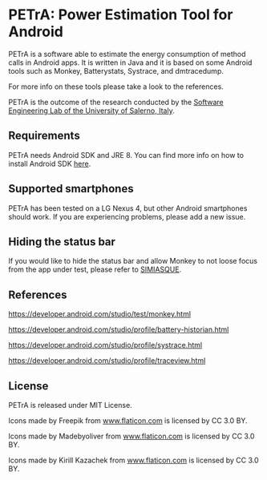 # PETrA: Power Estimation Tool for Android

PETrA is a software able to estimate the energy consumption of method calls in Android apps.
It is written in Java and it is based on some Android tools such as Monkey, Batterystats, Systrace, and dmtracedump.

For more info on these tools please take a look to the references.

PETrA is the outcome of the research conducted by the [Software Engineering Lab of the University of Salerno, Italy](http://www.sesa.unisa.it).

## Requirements

PETrA needs Android SDK and JRE 8. You can find more info on how to install Android SDK [here](https://spring.io/guides/gs/android/).

## Supported smartphones

PETrA has been tested on a LG Nexus 4, but other Android smartphones should work. If you are experiencing problems, please add a new issue.

## Hiding the status bar

If you would like to hide the status bar and allow Monkey to not loose focus from the app under test, please refer to [SIMIASQUE](https://github.com/Orange-OpenSource/simiasque).

## References

https://developer.android.com/studio/test/monkey.html

https://developer.android.com/studio/profile/battery-historian.html

https://developer.android.com/studio/profile/systrace.html

https://developer.android.com/studio/profile/traceview.html

## License

PETrA is released under MIT License.

Icons made by Freepik from www.flaticon.com is licensed by CC 3.0 BY.

Icons made by Madebyoliver from www.flaticon.com is licensed by CC 3.0 BY.

Icons made by Kirill Kazachek from www.flaticon.com is licensed by CC 3.0 BY.

